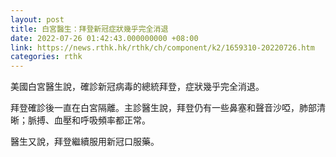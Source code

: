 ```yaml
---
layout: post
title: 白宮醫生：拜登新冠症狀幾乎完全消退
date: 2022-07-26 01:42:43.000000000 +08:00
link: https://news.rthk.hk/rthk/ch/component/k2/1659310-20220726.htm
categories: rthk
---
```


美國白宮醫生說，確診新冠病毒的總統拜登，症狀幾乎完全消退。

拜登確診後一直在白宮隔離。主診醫生說，拜登仍有一些鼻塞和聲音沙啞，肺部清晰；脈搏、血壓和呼吸頻率都正常。

醫生又說，拜登繼續服用新冠口服藥。
